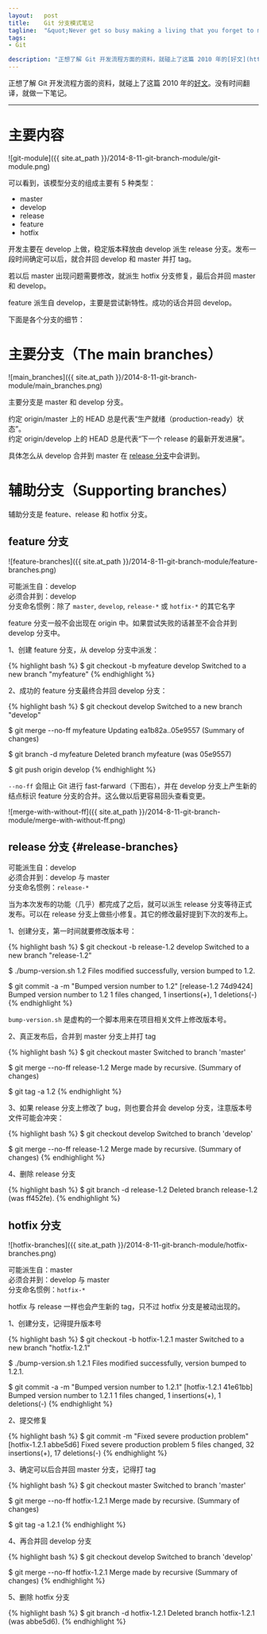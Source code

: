 ```yaml
--- 
layout:   post
title:    Git 分支模式笔记
tagline:  "&quot;Never get so busy making a living that you forget to make a life.&quot;"
tags: 
- Git

description: "正想了解 Git 开发流程方面的资料，就碰上了这篇 2010 年的[好文](http://nvie.com/posts/a-successful-git-branching-model/)。没有时间翻译，就做一下笔记。"
---
```


正想了解 Git 开发流程方面的资料，就碰上了这篇 2010 年的[好文](http://nvie.com/posts/a-successful-git-branching-model/)。没有时间翻译，就做一下笔记。

-------------

主要内容
========

![git-module]({{ site.at_path }}/2014-8-11-git-branch-module/git-module.png)

可以看到，该模型分支的组成主要有 5 种类型：

* master
* develop
* release
* feature
* hotfix

开发主要在 develop 上做，稳定版本释放由 develop 派生 release 分支。发布一段时间确定可以后，就合并回 develop 和 master 并打 tag。

若以后 master 出现问题需要修改，就派生 hotfix 分支修复，最后合并回 master 和 develop。

feature 派生自 develop，主要是尝试新特性。成功的话合并回 develop。

下面是各个分支的细节：

主要分支（The main branches）
============================

![main_branches]({{ site.at_path }}/2014-8-11-git-branch-module/main_branches.png)

主要分支是 master 和 develop 分支。

约定 origin/master  上的 HEAD 总是代表“生产就绪（production-ready）状态”。  
约定 origin/develop 上的 HEAD 总是代表“下一个 release 的最新开发进展”。

具体怎么从 develop 合并到 master 在 [release 分支](#release-branches)中会讲到。

辅助分支（Supporting branches）
==============================

辅助分支是 feature、release 和 hotfix 分支。

feature 分支
------------

![feature-branches]({{ site.at_path }}/2014-8-11-git-branch-module/feature-branches.png)

可能派生自：develop  
必须合并到：develop  
分支命名惯例：除了 `master`, `develop`, `release-*` 或 `hotfix-*` 的其它名字

feature 分支一般不会出现在 origin 中。如果尝试失败的话甚至不会合并到 develop 分支中。

1、创建 feature 分支，从 develop 分支中派发：

{% highlight bash %}
$ git checkout -b myfeature develop
Switched to a new branch "myfeature"
{% endhighlight %}

2、成功的 feature 分支最终合并回 develop 分支：

{% highlight bash %}
$ git checkout develop
Switched to a new branch "develop"

$ git merge --no-ff myfeature
Updating ea1b82a..05e9557
(Summary of changes)

$ git branch -d myfeature
Deleted branch myfeature (was 05e9557)

$ git push origin develop
{% endhighlight %}

`--no-ff` 会阻止 Git 进行 fast-farward（下图右），并在 develop 分支上产生新的结点标识 feature 分支的合并。这么做以后更容易回头查看变更。

![merge-with-without-ff]({{ site.at_path }}/2014-8-11-git-branch-module/merge-with-without-ff.png)

release 分支 {#release-branches}
------------

可能派生自：develop  
必须合并到：develop 与 master  
分支命名惯例：`release-*`

当为本次发布的功能（几乎）都完成了之后，就可以派生 release 分支等待正式发布。可以在 release 分支上做些小修复。其它的修改最好提到下次的发布上。

1、创建分支，第一时间就要修改版本号：

{% highlight bash %}
$ git checkout -b release-1.2 develop
Switched to a new branch "release-1.2"

$ ./bump-version.sh 1.2
Files modified successfully, version bumped to 1.2.

$ git commit -a -m "Bumped version number to 1.2"
[release-1.2 74d9424] Bumped version number to 1.2
1 files changed, 1 insertions(+), 1 deletions(-)
{% endhighlight %}

`bump-version.sh` 是虚构的一个脚本用来在项目相关文件上修改版本号。

2、真正发布后，合并到 master 分支上并打 tag

{% highlight bash %}
$ git checkout master
Switched to branch 'master'

$ git merge --no-ff release-1.2
Merge made by recursive.
(Summary of changes)

$ git tag -a 1.2
{% endhighlight %}

3、如果 release 分支上修改了 bug，则也要合并会 develop 分支，注意版本号文件可能会冲突：

{% highlight bash %}
$ git checkout develop
Switched to branch 'develop'

$ git merge --no-ff release-1.2
Merge made by recursive.
(Summary of changes)
{% endhighlight %}

4、删除 release 分支

{% highlight bash %}
$ git branch -d release-1.2
Deleted branch release-1.2 (was ff452fe).
{% endhighlight %}

hotfix 分支
-----------

![hotfix-branches]({{ site.at_path }}/2014-8-11-git-branch-module/hotfix-branches.png)

可能派生自：master  
必须合并到：develop 与 master  
分支命名惯例：`hotfix-*`

hotfix 与 release 一样也会产生新的 tag，只不过 hotfix 分支是被动出现的。

1、创建分支，记得提升版本号

{% highlight bash %}
$ git checkout -b hotfix-1.2.1 master
Switched to a new branch "hotfix-1.2.1"

$ ./bump-version.sh 1.2.1
Files modified successfully, version bumped to 1.2.1.

$ git commit -a -m "Bumped version number to 1.2.1"
[hotfix-1.2.1 41e61bb] Bumped version number to 1.2.1
1 files changed, 1 insertions(+), 1 deletions(-)
{% endhighlight %}

2、提交修复

{% highlight bash %}
$ git commit -m "Fixed severe production problem"
[hotfix-1.2.1 abbe5d6] Fixed severe production problem
5 files changed, 32 insertions(+), 17 deletions(-)
{% endhighlight %}

3、确定可以后合并回 master 分支，记得打 tag

{% highlight bash %}
$ git checkout master
Switched to branch 'master'

$ git merge --no-ff hotfix-1.2.1
Merge made by recursive.
(Summary of changes)

$ git tag -a 1.2.1
{% endhighlight %}

4、再合并回 develop 分支

{% highlight bash %}
$ git checkout develop
Switched to branch 'develop'

$ git merge --no-ff hotfix-1.2.1
Merge made by recursive
(Summary of changes)
{% endhighlight %}

5、删除 hotfix 分支

{% highlight bash %}
$ git branch -d hotfix-1.2.1
Deleted branch hotfix-1.2.1 (was abbe5d6).
{% endhighlight %}



